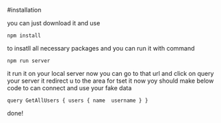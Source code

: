 #installation

you can just download it and use 

`npm install`

to insatll all necessary packages and you can run it with command 

`npm run server`

it run it on your local server now you can go to that url and click on query your server it redirect u to the area for tset it 
now yoy should make below code to can connect and use your fake data

`query GetAllUsers {
  users {
    name 
    username
  }
}`

done!
